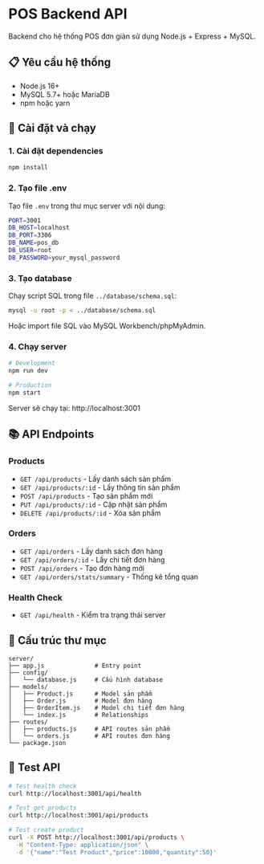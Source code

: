 # POS Backend API

Backend cho hệ thống POS đơn giản sử dụng Node.js + Express + MySQL.

## 📋 Yêu cầu hệ thống

- Node.js 16+ 
- MySQL 5.7+ hoặc MariaDB
- npm hoặc yarn

## 🚀 Cài đặt và chạy

### 1. Cài đặt dependencies

```bash
npm install
```

### 2. Tạo file .env

Tạo file `.env` trong thư mục server với nội dung:

```bash
PORT=3001
DB_HOST=localhost
DB_PORT=3306
DB_NAME=pos_db
DB_USER=root
DB_PASSWORD=your_mysql_password
```

### 3. Tạo database

Chạy script SQL trong file `../database/schema.sql`:

```bash
mysql -u root -p < ../database/schema.sql
```

Hoặc import file SQL vào MySQL Workbench/phpMyAdmin.

### 4. Chạy server

```bash
# Development
npm run dev

# Production
npm start
```

Server sẽ chạy tại: http://localhost:3001

## 📚 API Endpoints

### Products
- `GET /api/products` - Lấy danh sách sản phẩm
- `GET /api/products/:id` - Lấy thông tin sản phẩm
- `POST /api/products` - Tạo sản phẩm mới
- `PUT /api/products/:id` - Cập nhật sản phẩm
- `DELETE /api/products/:id` - Xóa sản phẩm

### Orders
- `GET /api/orders` - Lấy danh sách đơn hàng
- `GET /api/orders/:id` - Lấy chi tiết đơn hàng
- `POST /api/orders` - Tạo đơn hàng mới
- `GET /api/orders/stats/summary` - Thống kê tổng quan

### Health Check
- `GET /api/health` - Kiểm tra trạng thái server

## 🔧 Cấu trúc thư mục

```
server/
├── app.js              # Entry point
├── config/
│   └── database.js     # Cấu hình database
├── models/
│   ├── Product.js      # Model sản phẩm
│   ├── Order.js        # Model đơn hàng
│   ├── OrderItem.js    # Model chi tiết đơn hàng
│   └── index.js        # Relationships
├── routes/
│   ├── products.js     # API routes sản phẩm
│   └── orders.js       # API routes đơn hàng
└── package.json
```

## 🧪 Test API

```bash
# Test health check
curl http://localhost:3001/api/health

# Test get products
curl http://localhost:3001/api/products

# Test create product
curl -X POST http://localhost:3001/api/products \
  -H "Content-Type: application/json" \
  -d '{"name":"Test Product","price":10000,"quantity":50}'
``` 